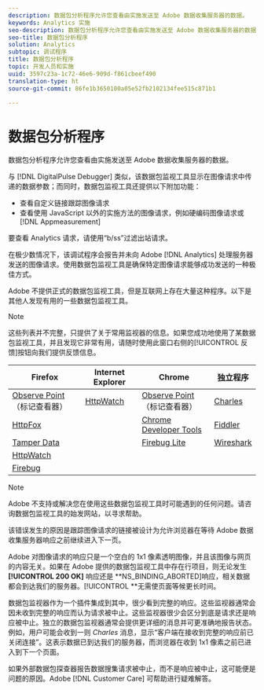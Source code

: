 ```yaml
---
description: 数据包分析程序允许您查看由实施发送至 Adobe 数据收集服务器的数据。
keywords: Analytics 实施
seo-description: 数据包分析程序允许您查看由实施发送至 Adobe 数据收集服务器的数据。
seo-title: 数据包分析程序
solution: Analytics
subtopic: 调试程序
title: 数据包分析程序
topic: 开发人员和实施
uuid: 3597c23a-1c72-46e6-909d-f861cbeef490
translation-type: ht
source-git-commit: 86fe1b3650100a05e52fb2102134fee515c871b1

---
```



# 数据包分析程序

数据包分析程序允许您查看由实施发送至 Adobe 数据收集服务器的数据。

与 [!DNL DigitalPulse Debugger] 类似，该数据包监视工具显示在图像请求中传递的数据参数；而同时，数据包监视工具还提供以下附加功能：

* 查看自定义链接跟踪图像请求
* 查看使用 JavaScript 以外的实施方法的图像请求，例如硬编码图像请求或 [!DNL Appmeasurement]

要查看 Analytics 请求，请使用“b/ss”过滤出站请求。

在极少数情况下，该调试程序会报告并未向 Adobe [!DNL Analytics] 处理服务器发送的图像请求。使用数据包监视工具是确保特定图像请求能够成功发送的一种极佳方式。

Adobe 不提供正式的数据包监视工具，但是互联网上存在大量这种程序。以下是其他人发现有用的一些数据包监视工具。

>[!NOTE]
>
>这些列表并不完整，只提供了关于常用监视器的信息。如果您成功地使用了某数据包监视工具，并且发现它非常有用，请随时使用此窗口右侧的[!UICONTROL 反馈]按钮向我们提供反馈信息。

| Firefox | Internet Explorer | Chrome | 独立程序 |
|---|---|---|---|
| [Observe Point](https://www.observepoint.com/product#plugin)（标记查看器） | [HttpWatch](https://www.httpwatch.com/) | [Observe Point](https://www.observepoint.com/product#plugin)（标记查看器） | [Charles](https://www.charlesproxy.com/) |
| [HttpFox](https://addons.mozilla.org/en-US/firefox/addon/httpfox/) |  | [Chrome Developer Tools](https://code.google.com/chrome/devtools/docs/overview.html) | [Fiddler](https://www.fiddler2.com/fiddler2/) |
| [Tamper Data](https://addons.mozilla.org/en-us/firefox/addon/tamper-data/) |  | [Firebug Lite](https://chrome.google.com/webstore/detail/bmagokdooijbeehmkpknfglimnifench) | [Wireshark](https://www.wireshark.org/) |
| [HttpWatch](https://www.httpwatch.com/) |  |  |  |
| [Firebug](https://getfirebug.com/) |  |  |  |

>[!NOTE]
>
>Adobe 不支持或解决您在使用这些数据包监视工具时可能遇到的任何问题。请咨询数据包监视工具的始发网站，以寻求帮助。

<!-- 

debugger_ns_binding.xml

 -->

该错误发生的原因是跟踪图像请求的链接被设计为允许浏览器在等待 Adobe 数据收集服务器响应之前继续进入下一页。

Adobe 对图像请求的响应只是一个空白的 1x1 像素透明图像，并且该图像与网页的内容无关。如果在 Adobe 提供的数据包监视工具中存在行项目，则无论发生 **[!UICONTROL 200 OK]** 响应还是 **NS_BINDING_ABORTED]响应，相关数据都会到达我们的服务器。[!UICONTROL **&#x200B;无需使页面等候更长时间。

数据包监视器作为一个插件集成到其中，很少看到完整的响应。这些监视器通常会因未收到完整的响应而认为请求被中止。这些监视器很少会区分到底是请求还是响应被中止。独立的数据包监视器通常会提供更详细的消息并可更准确地报告状态。例如，用户可能会收到一则 *Charles* 消息，显示“客户端在接收到完整的响应前已关闭连接”。这表示数据已到达我们的服务器，而浏览器在收到 1x1 像素之前已进入到下一个页面。

如果外部数据包探查器报告数据搜集请求被中止，而不是响应被中止，这可能便是问题的原因。Adobe [!DNL Customer Care] 可帮助进行疑难解答。
